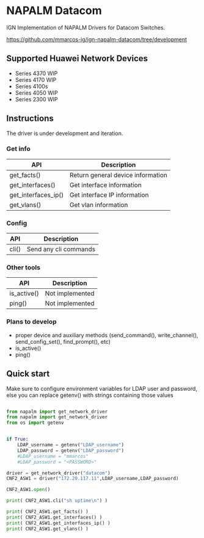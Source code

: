 # NAPALM Datacom

IGN Implementation of NAPALM Drivers for Datacom Switches.

https://github.com/mmarcos-ig/ign-napalm-datacom/tree/development

## Supported Huawei Network Devices

* Series 4370 WIP
* Series 4170 WIP
* Series 4100s
* Series 4050 WIP
* Series 2300 WIP

## Instructions

The driver is under development and iteration.

### Get info
| API   | Description  |
|--------|-----|
| get_facts() |Return general device information |
| get_interfaces() | Get interface information |
| get_interfaces_ip()|  Get interface IP information |
| get_vlans() | Get vlan information |


### Config

| API   | Description  |
|--------|-----|
|  cli() | Send any cli commands |

### Other tools
| API   | Description  |
|--------|-----|
| is_active() |  Not implemented |
| ping() | Not implemented |


### Plans to develop

* proper device and auxiliary methods (send_command(), write_channel(), send_config_set(), find_prompt(), etc)
* is_active()
* ping()

## Quick start

Make sure to configure environment variables for LDAP user and password, else you can replace getenv() with strings containing those values

```python

from napalm import get_network_driver
from napalm import get_network_driver
from os import getenv


if True:
    LDAP_username = getenv("LDAP_username")
    LDAP_password = getenv("LDAP_password")
    #LDAP_username = "mmarcos"
    #LDAP_password = "<PASSWORD>"

driver = get_network_driver("datacom")
CNF2_ASW1 = driver("172.20.117.11",LDAP_username,LDAP_password)

CNF2_ASW1.open()

print( CNF2_ASW1.cli("sh uptime\n") )

print( CNF2_ASW1.get_facts() )
print( CNF2_ASW1.get_interfaces() )
print( CNF2_ASW1.get_interfaces_ip() )
print( CNF2_ASW1.get_vlans() )


```

